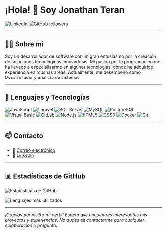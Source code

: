 
<!--
**JonathanTeran/JonathanTeran** is a ✨ _special_ ✨ repository because its `README.md` (this file) appears on your GitHub profile.

Here are some ideas to get you started:

- 🔭 I’m currently working on ...
- 🌱 I’m currently learning ...
- 👯 I’m looking to collaborate on ...
- 🤔 I’m looking for help with ...
- 💬 Ask me about ...
- 📫 How to reach me: ...
- 😄 Pronouns: ...
- ⚡ Fun fact: ...
-->


# ¡Hola! 👋 Soy Jonathan Teran

[![LinkedIn](https://img.shields.io/badge/LinkedIn-Jonathan%20Teran-blue?style=flat-square&logo=linkedin)](https://www.linkedin.com/in/jonathan-teran3/)
[![GitHub followers](https://img.shields.io/github/followers/JonathanTeran?label=Follow&style=social)](https://github.com/JonathanTeran)

---

## 👨‍💻 Sobre mí

Soy un desarrollador de software con un gran entusiasmo por la creación de soluciones tecnológicas innovadoras. Mi pasión por la programación me ha llevado a especializarme en algunas tecnologias, donde he adquirido experiencia en muchas areas. Actualmente, me desempeño como Desarrollador y analista de sistemas 

---

## 🚀 Lenguajes y Tecnologías


![JavaScript](https://img.shields.io/badge/-JavaScript-F7DF1E?style=flat-square&logo=javascript&logoColor=black)
![Laravel](https://img.shields.io/badge/-Laravel-FF2D20?style=flat-square&logo=laravel&logoColor=white)
![SQL Server](https://img.shields.io/badge/-SQL%20Server-CC2927?style=flat-square&logo=microsoft-sql-server&logoColor=white)
![MySQL](https://img.shields.io/badge/-MySQL-4479A1?style=flat-square&logo=mysql&logoColor=white)
![PostgreSQL](https://img.shields.io/badge/-PostgreSQL-336791?style=flat-square&logo=postgresql&logoColor=white)
![Visual Basic](https://img.shields.io/badge/-Visual%20Basic-5C2D91?style=flat-square&logo=visual-studio&logoColor=white)
![GitLab](https://img.shields.io/badge/-GitLab-FCA121?style=flat-square&logo=gitlab&logoColor=white)
![Node.js](https://img.shields.io/badge/-Node.js-339933?style=flat-square&logo=node.js&logoColor=white)
![HTML5](https://img.shields.io/badge/-HTML5-E34F26?style=flat-square&logo=html5&logoColor=white)
![CSS3](https://img.shields.io/badge/-CSS3-1572B6?style=flat-square&logo=css3&logoColor=white)
![Docker](https://img.shields.io/badge/-Docker-2496ED?style=flat-square&logo=docker&logoColor=white)
![Git](https://img.shields.io/badge/-Git-F05032?style=flat-square&logo=git&logoColor=white)


---


## 📫 Contacto

- 📧 [Correo electrónico](mailto:jo-teran@hotmail.com)
- 💼 [LinkedIn](https://www.linkedin.com/in/jonathan-teran3/)

---

## 📊 Estadísticas de GitHub

![Estadísticas de GitHub](https://github-readme-stats.vercel.app/api?username=JonathanTeran&show_icons=true&theme=dark)

![Lenguajes más utilizados](https://github-readme-stats.vercel.app/api/top-langs/?username=JonathanTeran&layout=compact&theme=dark)

---

*¡Gracias por visitar mi perfil! Espero que encuentres interesantes mis proyectos y experiencias. No dudes en contactarme para cualquier colaboración o pregunta.*


